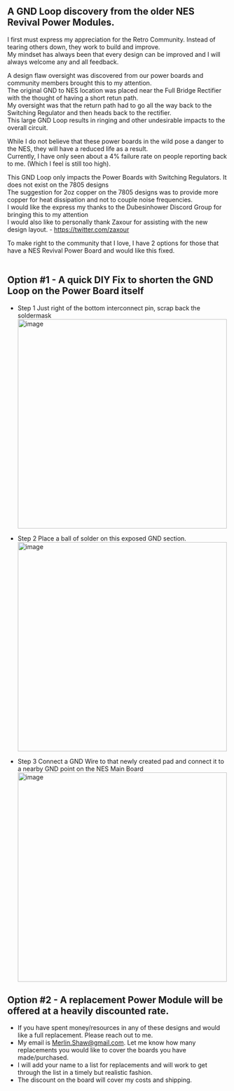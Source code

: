 
## A GND Loop discovery from the older NES Revival Power Modules.  <br>

I first must express my appreciation for the Retro Community.  Instead of tearing others down, they work to build and improve.  <br>
My mindset has always been that every design can be improved and I will always welcome any and all feedback.  <br>

A design flaw oversight was discovered from our power boards and community members brought this to my attention. <br>
The original GND to NES location was placed near the Full Bridge Rectifier with the thought of having a short retun path. <br>
My oversight was that the return path had to go all the way back to the Switching Regulator and then heads back to the rectifier.  <br>
This large GND Loop results in ringing and other undesirable impacts to the overall circuit. <br> 

While I do not believe that these power boards in the wild pose a danger to the NES, they will have a reduced life as a result.  <br>
Currently, I have only seen about a 4% failure rate on people reporting back to me. (Which I feel is still too high).   <br>

This GND Loop only impacts the Power Boards with Switching Regulators.  It does not exist on the 7805 designs <br>
The suggestion for 2oz copper on the 7805 designs was to provide more copper for heat dissipation and not to couple noise frequencies. <br>
I would like the express my thanks to the Dubesinhower Discord Group for bringing this to my attention <br>
I would also like to personally thank Zaxour for assisting with the new design layout. - https://twitter.com/zaxour  <br>

To make right to the community that I love,  I have 2 options for those that have a NES Revival Power Board and would like this fixed.  <br>  <br>

## Option #1 - A quick DIY Fix to shorten the GND Loop on the Power Board itself  <br>

- Step 1 Just right of the bottom interconnect pin, scrap back the soldermask  <br>
<img width="477" alt="image" src="https://github.com/ShawMerlin/Project-Notes/assets/70423454/02046060-b7c6-4868-9515-8014584bc00d">   <br>

- Step 2 Place a ball of solder on this exposed GND section.  <br>
<img width="477" alt="image" src="https://github.com/ShawMerlin/Project-Notes/assets/70423454/36140deb-ef84-42a1-8bc5-7efc649354b4">   <br>

- Step 3 Connect a GND Wire to that newly created pad and connect it to a nearby GND point on the NES Main Board <br>
<img width="477" alt="image" src="https://github.com/ShawMerlin/Project-Notes/assets/70423454/67fcb3c9-f568-41c2-84d7-28f514fb76d6">   <br>


## Option #2 - A replacement Power Module will be offered at a heavily discounted rate.  <br>
- If you have spent money/resources in any of these designs and would like a full replacement.  Please reach out to me. <br>
- My email is Merlin.Shaw@gmail.com.  Let me know how many replacements you would like to cover the boards you have made/purchased. <br>
- I will add your name to a list for replacements and will work to get through the list in a timely but realistic fashion. <br>
- The discount on the board will cover my costs and shipping. <br>
